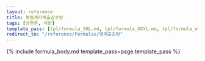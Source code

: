 ```yaml
---
layout: reference
title: 복령계지백출감초탕
tags: [상한론, 처방]
template_pass: [tpl/formula_SHL.md, tpl/formula_GGYL.md, tpl/formula_etc.md]
redirect_to: "/reference/Formulas/영계출감탕"
---
```



{% include formula_body.md template_pass=page.template_pass %}

